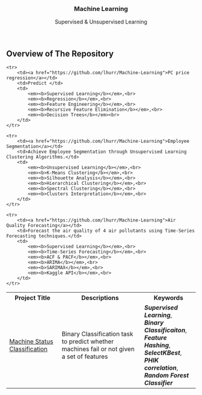 
<br />
<p align="center">
  <h3 align="center">Machine Learning</h3>

  <p align="center">
    Supervised & Unsupervised Learning
    <br />
    <br />
    <br />
  </p>
</p>


## Overview of The Repository

<table>
    <tr>
        <th>Project Title</th>
        <th>Descriptions</th>
        <th>Keywords</th>
    </tr>
    <tr>
        <td><a href = "https://github.com/lhurr/Machine-Learning/edit/main/README.md">Machine Status Classification</a></td>
        <td>Binary Classification task to predict whether machines fail or not given a set of features</td>
        <td>
            <em><b>Supervised Learning</b></em>,<br>
            <em><b>Binary Classificaiton</b></em>,<br>
            <em><b>Feature Hashing</b></em>,<br>
            <em><b>SelectKBest</b></em>,<br>
            <em><b>PHIK correlation</b></em>,<br>
            <em><b>Random Forest Classifier</b></em><br>
        </td>
    </tr>
  
    <tr>
        <td><a href="https://github.com/lhurr/Machine-Learning">PC price regression</a></td>
        <td>Predict </td>
        <td>
            <em><b>Supervised Learning</b></em>,<br>
            <em><b>Regression</b></em>,<br>
            <em><b>Feature Engineering</b></em>,<br>
            <em><b>Recursive Feature Elimination</b></em>,<br>
            <em><b>Decision Trees</b></em><br>
        </td>
    </tr>

    <tr>
        <td><a href="https://github.com/lhurr/Machine-Learning">Employee Segmentation</a></td>
        <td>Achieve Employee Segmentation through Unsupervised Learning Clustering Algorithms.</td>
        <td>
            <em><b>Unsupervised Learning</b></em>,<br>
            <em><b>K-Means Clustering</b></em>,<br>
            <em><b>Silhouette Analysis</b></em>,<br>
            <em><b>Hierarchical Clustering</b></em>,<br>
            <em><b>Spectral Clustering</b></em>,<br>
            <em><b>Clusters Interpretation</b></em>,<br>
        </td>
    </tr>
  
    <tr>
        <td><a href="https://github.com/lhurr/Machine-Learning">Air Quality Forecasting</a></td>
        <td>Forecast the air quality of 4 air pollutants using Time-Series Forecasting techniques.</td>
        <td>
            <em><b>Supervised Learning</b></em>,<br>
            <em><b>Time-Series Forecasting</b></em>,<br>
            <em><b>ACF & PACF</b></em>,<br>
            <em><b>ARIMA</b></em>,<br>
            <em><b>SARIMAX</b></em>,<br>
            <em><b>Kaggle API</b></em>,<br>
        </td>
    </tr>

</table>
